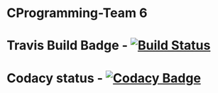 # CProgramming-Team 6
# Travis Build Badge - [![Build Status](https://travis-ci.com/e-mock/CProgramming-Team6.svg?branch=master)](https://travis-ci.com/e-mock/CProgramming-Team6)
# Codacy status - [![Codacy Badge](https://app.codacy.com/project/badge/Grade/9a6b6b13ebe74d67900c1c590a090b1f)](https://www.codacy.com/manual/e-mock/CProgramming-Team6?utm_source=github.com&amp;utm_medium=referral&amp;utm_content=e-mock/CProgramming-Team6&amp;utm_campaign=Badge_Grade)
